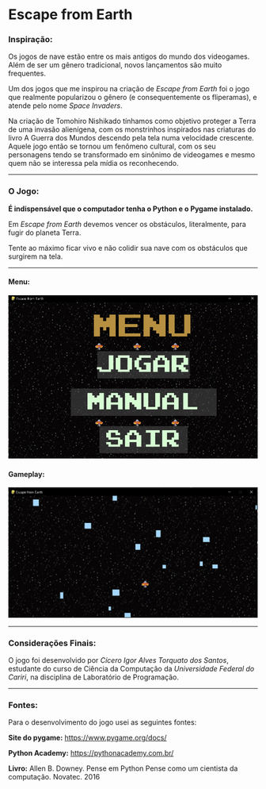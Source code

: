 # Escape from Earth


### Inspiração:
Os jogos de nave estão entre os mais antigos do mundo dos videogames. Além de ser um gênero tradicional, novos lançamentos são muito frequentes. 

Um dos jogos que me inspirou na criação de *Escape from Earth* foi o jogo  que realmente popularizou o gênero (e consequentemente os fliperamas),  e atende pelo nome *Space Invaders*.

Na criação de Tomohiro Nishikado tínhamos como objetivo proteger a Terra de uma invasão alienígena, com os monstrinhos inspirados nas criaturas do livro A Guerra dos Mundos descendo pela tela numa velocidade crescente. Aquele jogo então se tornou um fenômeno cultural, com os seu personagens tendo se transformado em sinônimo de videogames e mesmo quem não se interessa pela mídia os reconhecendo.

---


### O Jogo:

**É indispensável que o computador tenha o Python e o Pygame instalado.**

Em *Escape from Earth* devemos vencer os obstáculos, literalmente,  para fugir do planeta Terra.

Tente ao máximo ficar vivo e não colidir sua nave com os obstáculos que surgirem na tela.

---


#### Menu:


<img src="./imagens/Captura%20de%20Tela%20(29).png">

#### Gameplay:

<img src="./imagens/Captura%20de%20Tela%20(28).png">

---

### Considerações Finais:
O jogo foi desenvolvido por *Cícero Igor Alves Torquato dos Santos*, estudante do curso de Ciência da Computação da *Universidade Federal do Cariri*, na disciplina de Laboratório de Programação.

---

### Fontes:
Para o desenvolvimento do jogo usei as seguintes fontes:

**Site do pygame:**
https://www.pygame.org/docs/

**Python Academy:**
https://pythonacademy.com.br/

**Livro:**
Allen B. Downey. Pense em Python Pense como um cientista da computação.  Novatec. 2016
